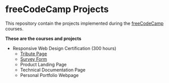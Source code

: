 # freeCodeCamp Projects

This repository contain the projects implemented during the [freeCodeCamp](https://www.freecodecamp.org/) courses.

**These are the courses and projects**
* Responsive Web Design Certification (300 hours)
    - [Tribute Page](https://codepen.io/samueljgoes/pen/ZEGeqmL)
    - [Survey Form](https://codepen.io/samueljgoes/pen/abOJYXM)
    - Product Landing Page
    - Technical Documentation Page
    - Personal Portfolio Webpage
